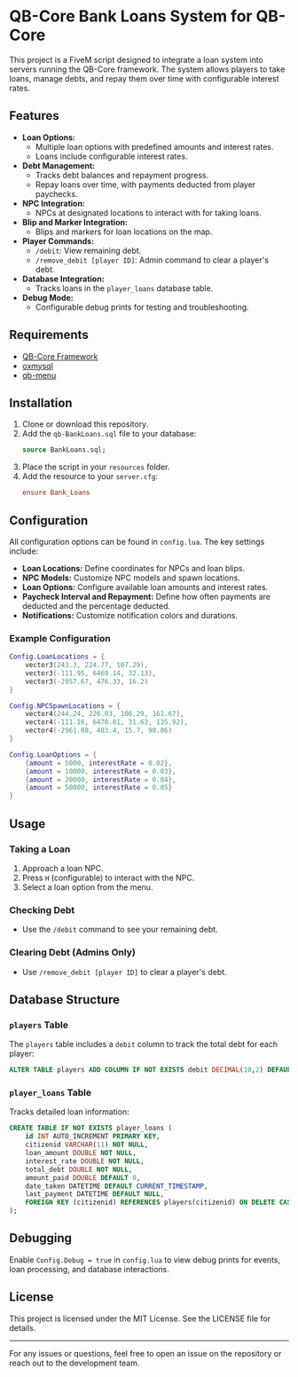 # QB-Core Bank Loans System for QB-Core

This project is a FiveM script designed to integrate a loan system into servers running the QB-Core framework. The system allows players to take loans, manage debts, and repay them over time with configurable interest rates.

## Features

- **Loan Options:**
  - Multiple loan options with predefined amounts and interest rates.
  - Loans include configurable interest rates.
- **Debt Management:**
  - Tracks debt balances and repayment progress.
  - Repay loans over time, with payments deducted from player paychecks.
- **NPC Integration:**
  - NPCs at designated locations to interact with for taking loans.
- **Blip and Marker Integration:**
  - Blips and markers for loan locations on the map.
- **Player Commands:**
  - `/debit`: View remaining debt.
  - `/remove_debit [player ID]`: Admin command to clear a player's debt.
- **Database Integration:**
  - Tracks loans in the `player_loans` database table.
- **Debug Mode:**
  - Configurable debug prints for testing and troubleshooting.

## Requirements

- [QB-Core Framework](https://github.com/qbcore-framework/qb-core)
- [oxmysql](https://github.com/overextended/oxmysql)
- [qb-menu](https://github.com/qbcore-framework/qb-menu)

## Installation

1. Clone or download this repository.
2. Add the `qb-BankLoans.sql` file to your database:
   ```sql
   source BankLoans.sql;
   ```
3. Place the script in your `resources` folder.
4. Add the resource to your `server.cfg`:
   ```cfg
   ensure Bank_Loans
   ```

## Configuration

All configuration options can be found in `config.lua`. The key settings include:

- **Loan Locations:** Define coordinates for NPCs and loan blips.
- **NPC Models:** Customize NPC models and spawn locations.
- **Loan Options:** Configure available loan amounts and interest rates.
- **Paycheck Interval and Repayment:** Define how often payments are deducted and the percentage deducted.
- **Notifications:** Customize notification colors and durations.

### Example Configuration
```lua
Config.LoanLocations = {
    vector3(243.3, 224.77, 107.29),
    vector3(-111.95, 6469.14, 32.13),
    vector3(-2957.67, 476.33, 16.2)
}

Config.NPCSpawnLocations = {
    vector4(244.24, 226.03, 106.29, 161.67),
    vector4(-111.16, 6470.01, 31.63, 135.92),
    vector4(-2961.08, 483.4, 15.7, 90.06)
}

Config.LoanOptions = {
    {amount = 5000, interestRate = 0.02},
    {amount = 10000, interestRate = 0.03},
    {amount = 20000, interestRate = 0.04},
    {amount = 50000, interestRate = 0.05}
}
```

## Usage

### Taking a Loan
1. Approach a loan NPC.
2. Press `H` (configurable) to interact with the NPC.
3. Select a loan option from the menu.

### Checking Debt
- Use the `/debit` command to see your remaining debt.

### Clearing Debt (Admins Only)
- Use `/remove_debit [player ID]` to clear a player's debt.

## Database Structure

### `players` Table
The `players` table includes a `debit` column to track the total debt for each player:
```sql
ALTER TABLE players ADD COLUMN IF NOT EXISTS debit DECIMAL(10,2) DEFAULT 0.00;
```

### `player_loans` Table
Tracks detailed loan information:
```sql
CREATE TABLE IF NOT EXISTS player_loans (
    id INT AUTO_INCREMENT PRIMARY KEY,
    citizenid VARCHAR(11) NOT NULL,
    loan_amount DOUBLE NOT NULL,
    interest_rate DOUBLE NOT NULL,
    total_debt DOUBLE NOT NULL,
    amount_paid DOUBLE DEFAULT 0,
    date_taken DATETIME DEFAULT CURRENT_TIMESTAMP,
    last_payment DATETIME DEFAULT NULL,
    FOREIGN KEY (citizenid) REFERENCES players(citizenid) ON DELETE CASCADE
);
```

## Debugging

Enable `Config.Debug = true` in `config.lua` to view debug prints for events, loan processing, and database interactions.

## License

This project is licensed under the MIT License. See the LICENSE file for details.

---

For any issues or questions, feel free to open an issue on the repository or reach out to the development team.
